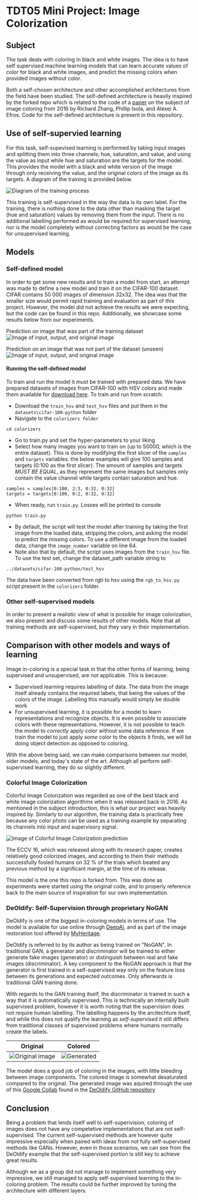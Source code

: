 <!--<h3><b>Colorful Image Colorization</b></h3>-->
# TDT05 Mini Project: Image Colorization
## Subject
The task deals with coloring in black and white images. The idea is to have self supervised machine learning models that can learn accurate values of color for black and white images, and predict the missing colors when provided images without color.

Both a self-chosen architecture and other accomplished architectures from the field have been studied. The self-defined architecture is heavily inspired by the forked repo which is related to the code of a [paper](https://arxiv.org/pdf/1603.08511.pdf) on the subject of image coloring from 2016 by Richard Zhang, Phillip Isola, and Alexei A. Efros. Code for the self-defined architecture is present in this repository.

## Use of self-supervied learning
For this task, self-supevised learning is performed by taking input images and splitting them into three channels; hue, saturation, and value, and using the value as input while hue and saturation are the targets for the model. This provides the model with a black and white version of the image through only receiving the value, and the original colors of the image as its targets. A diagram of the training is provided below.

![Diagram of the training process](imgs/process.drawio.png)

This training is self-supervised in the way the data is its own label. For the training, there is nothing done to the data other than masking the target (hue and saturation) values by removing them from the input. There is no additional labelling performed as would be required for supervised learning, nor is the model completely without correcting factors as would be the case for unsupervised learning.
## Models
### Self-defined model
In order to get some new results and to train a model from start, an attempt was made to define a new model and train it on the CIFAR-100 dataset. CIFAR contains 50 000 images of dimension 32x32. The idea was that the smaller size would permit rapid training and evaluation as part of this project. However, the model did not achieve the results we were expecting, but the code can be found in this repo. Additionally, we showcase some results below from our experiments.

Prediction on image that was part of the training dataset
![Image of input, output, and original image](imgs_out/our_model/train_result.png?raw=true "Prediction on training data")

Prediction on an image that was not part of the dataset (unseen)
![Image of input, output, and original image](imgs_out/our_model/test_result.png?raw=true "Prediction on test data")

#### Running the self-defined model
To train and run the model it must be trained with prepared data. We have prepared datasets of images from CIFAR-100 with HSV colors and made them available for [download here](https://folk.ntnu.no/larsira/tdt05/).
To train and run from scratch:
- Download the `train_hsv` and `test_hsv` files and put them in the `datasets\cifar-100-python` folder
- Navigate to the `colorizers folder`
```
cd colorizers
```
- Go to train.py and set the hyper-parameters to your liking
- Select how many images you want to train on (up to 50000, which is the entire dataset). This is done by modifying the first slicer of the `samples` and `targets` variables. the below examples will give 100 samples and targets (0:100 as the first slicer). The amount of samples and targets *MUST BE EQUAL*, as they represent the same images but samples only contain the value channel while targets contain saturation and hue.
```
samples = samples[0:100, 2:3, 0:32, 0:32]
targets = targets[0:100, 0:2, 0:32, 0:32]
```
- When ready, run `train.py`. Losses will be printed to console
```
python train.py
```
- By default, the script will test the model after training by taking the first image from the loaded data, stripping the colors, and asking the model to predict the missing colors. To use a different image from the loaded data, change the `image_number` variable on line 64.
- Note also that by default, the script uses images from the `train_hsv` file. To use the test set, change the dataset_path variable string to
```
../datasets/cifar-100-python/test_hsv
```

The data have been converted from rgb to hsv using the `rgb_to_hsv.py` script present in the `colorizers` folder.

### Other self-supervised models
In order to present a realistic view of what is possible for image colorization, we also present and discuss some results of other models. Note that all training methods are self-supervised, but they vary in their implementation.

## Comparison with other models and ways of learning
Image in-coloring is a special task in that the other forms of learning, being supervised and unsupervised, are not applicable. This is because:
- Supervised learning requires labelling of data. The data from the image itself already contains the required labels, that being the values of the colors of the image. Labelling this manually would simply be double work
- For unsupervised learning, it is possible for a model to learn representations and recognize objects. It is even possible to associate colors with these representations. However, it is not possible to teach the model to _correctly_ apply color without some data reference. If we train the model to just apply _some_ color to the objects it finds, we will be doing object detection as opposed to coloring.

With the above being said, we can make comparisons between our model, older models, and today's state of the art. Although all perform self-supervised learning, they do so slightly different.

### Colorful Image Colorization

Colorful Image Colorization was regarded as one of the best black and white image colorization algorithms when it was released back in 2016. As mentioned in the subject introduction, this is what our project was heavily inspired by. Similarly to our algorithm, the training data is practically free because any color photo can be used as a training example by separating its channels into input and supervisory signal.

![Image of Colorful Image Colorization prediction](imgs_out/ECCV_SIGGRAPH_test.png?raw=true "Colorful Image Colorization Prediction")

The ECCV 16, which was released along with its research paper, creates relatively good colorized images, and according to them their methods successfully fooled humans on 32 % of the trials which beated any previous method by a significant margin, at the time of its release.

This model is the one this repo is forked from. This was done as experiments were started using the original code, and to properly reference back to the main source of inspiration for our own implementation.

### DeOldify: Self-Supervision through proprietary NoGAN
DeOldify is one of the biggest in-coloring models in terms of use. The model is available for use online through [DeepAI](https://deepai.org/machine-learning-model/colorizer), and as part of the image restoration tool offered by [MyHeritage](https://www.myheritage.no/incolor).

DeOldify is referred to by its author as being trained on "NoGAN". In traditional GAN, a generator and discriminator will be trained to either generate fake images (generator) or distinguish between real and fake images (discriminator). A key component to the NoGAN approach is that the generator is first trained in a self-supervised way only on the feature loss between its generations and expected outcomes. Only afterwards is traditional GAN training done. 

With regards to the GAN training itself, the discriminator is trained in such a way that it is automatically supervised. This is technically an internally built supervised problem, however it is worth noting that the supervision does not require human labelling. The labelling happens by the arcitechture itself, and while this does not qualify the learning as _self-supervised_ it still differs from traditional classes of supervised problems where humans normally create the labels.

Original|Colored
:------:|:-----:
![Original image](imgs/brown-Guernsey-cow-bw.png)|![Generated](imgs_out/deoldify/cow-colored.png)

The model does a good job of coloring in the images, with little bleeding between image components. The colored image is somewhat desaturated compared to the original. The generated image was aquired through the use of this [Google Collab](https://colab.research.google.com/github/jantic/DeOldify/blob/master/ImageColorizerColab.ipynb) found in the [DeOldify GitHub repository](https://github.com/jantic/DeOldify)

## Conclusion
Being a problem that lends itself well to self-superivision, coloring of images does not have any competetive implementations that are not self-supervised. The current self-supervised methods are however quite impressive especially when paired with ideas from not fully self-supervised methods like GANs. However, even in those scenarios, we can see from the DeOldify example that the self-supervised portion is still key to achieve great results.

Although we as a group did not manage to implement something very impressive, we still managed to apply self-supervised learning to the in-coloring problem. The results could be further improved by tuning the architecture with different layers.
